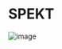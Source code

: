 # SPEKT

![image](https://github.com/norsk-datateknikk/SPEKT/assets/47660770/f4147b07-06ed-40c5-a864-920b1b40098c)
